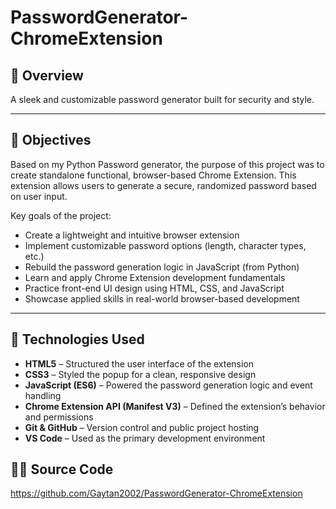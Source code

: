 # PasswordGenerator-ChromeExtension

## 📌 Overview
A sleek and customizable password generator built for security and style.

---

## 🎯 Objectives

Based on my Python Password generator, the purpose of this project was to create standalone functional, browser-based Chrome Extension. 
This extension allows users to generate a secure, randomized password based on user input.

Key goals of the project:

- Create a lightweight and intuitive browser extension
- Implement customizable password options (length, character types, etc.)
- Rebuild the password generation logic in JavaScript (from Python)
- Learn and apply Chrome Extension development fundamentals
- Practice front-end UI design using HTML, CSS, and JavaScript
- Showcase applied skills in real-world browser-based development

---

## 🧰 Technologies Used

- **HTML5** – Structured the user interface of the extension  
- **CSS3** – Styled the popup for a clean, responsive design  
- **JavaScript (ES6)** – Powered the password generation logic and event handling  
- **Chrome Extension API (Manifest V3)** – Defined the extension’s behavior and permissions  
- **Git & GitHub** – Version control and public project hosting  
- **VS Code** – Used as the primary development environment

## 👨‍💻 Source Code
https://github.com/Gaytan2002/PasswordGenerator-ChromeExtension
